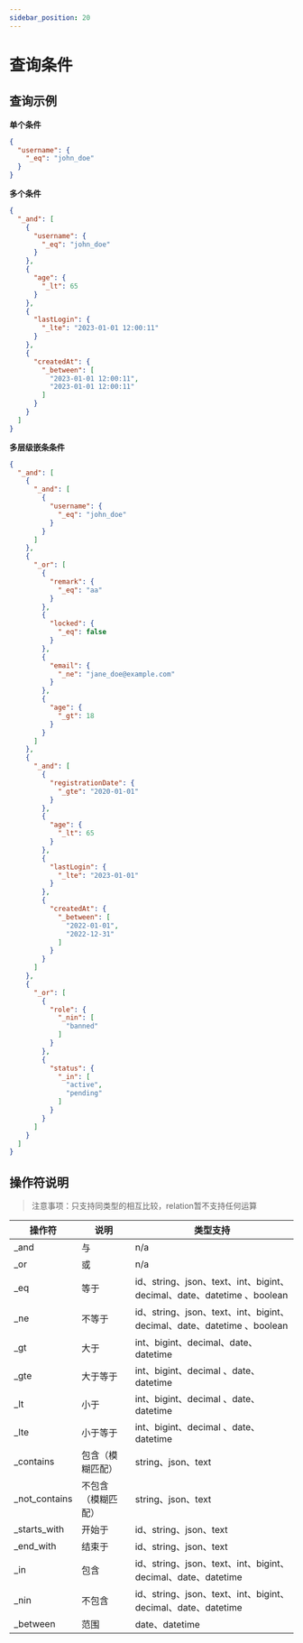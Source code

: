 ```yaml
---
sidebar_position: 20
---
```


# 查询条件

## 查询示例

**单个条件**

```json
{
  "username": {
    "_eq": "john_doe"
  }
}
```

**多个条件**

```json
{
  "_and": [
    {
      "username": {
        "_eq": "john_doe"
      }
    },
    {
      "age": {
        "_lt": 65
      }
    },
    {
      "lastLogin": {
        "_lte": "2023-01-01 12:00:11"
      }
    },
    {
      "createdAt": {
        "_between": [
          "2023-01-01 12:00:11",
          "2023-01-01 12:00:11"
        ]
      }
    }
  ]
}

```

**多层级嵌条条件**

```json
{
  "_and": [
    {
      "_and": [
        {
          "username": {
            "_eq": "john_doe"
          }
        }
      ]
    },
    {
      "_or": [
        {
          "remark": {
            "_eq": "aa"
          }
        },
        {
          "locked": {
            "_eq": false
          }
        },
        {
          "email": {
            "_ne": "jane_doe@example.com"
          }
        },
        {
          "age": {
            "_gt": 18
          }
        }
      ]
    },
    {
      "_and": [
        {
          "registrationDate": {
            "_gte": "2020-01-01"
          }
        },
        {
          "age": {
            "_lt": 65
          }
        },
        {
          "lastLogin": {
            "_lte": "2023-01-01"
          }
        },
        {
          "createdAt": {
            "_between": [
              "2022-01-01",
              "2022-12-31"
            ]
          }
        }
      ]
    },
    {
      "_or": [
        {
          "role": {
            "_nin": [
              "banned"
            ]
          }
        },
        {
          "status": {
            "_in": [
              "active",
              "pending"
            ]
          }
        }
      ]
    }
  ]
}
```

## 操作符说明

> 注意事项：只支持同类型的相互比较，relation暂不支持任何运算

| 操作符           | 说明      | 类型支持                                                          |
|---------------|---------|---------------------------------------------------------------|
| _and          | 与       | n/a                                                           |
| _or           | 或       | n/a                                                           |
| _eq           | 等于      | id、string、json、text、int、bigint、decimal、date、datetime 、boolean |
| _ne           | 不等于     | id、string、json、text、int、bigint、decimal、date、datetime 、boolean |
| _gt           | 大于      | int、bigint、decimal、date、datetime                              |
| _gte          | 大于等于    | int、bigint、decimal  、date、datetime                            |
| _lt           | 小于      | int、bigint、decimal 、date、datetime                             |
| _lte          | 小于等于    | int、bigint、decimal 、date、datetime                             |
| _contains     | 包含（模糊匹配）   | string、json、text                                              |
| _not_contains | 不包含（模糊匹配） | string、json、text                                              |
| _starts_with  | 开始于     | id、string、json、text                                           |
| _end_with     | 结束于     | id、string、json、text                                           |
| _in           | 包含      | id、string、json、text、int、bigint、decimal、date、datetime          |
| _nin          | 不包含     | id、string、json、text、int、bigint、decimal、date、datetime          |
| _between       | 范围      | date、datetime                                                 |

